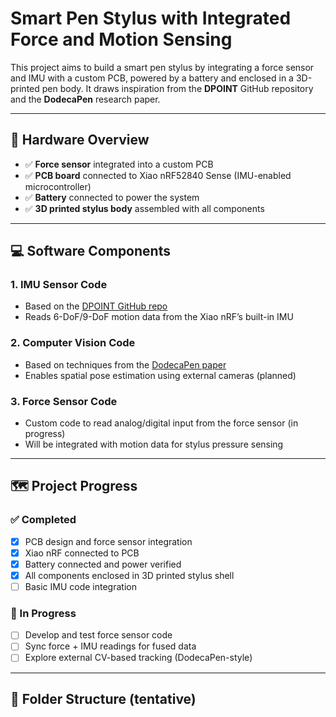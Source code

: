 # Smart Pen Stylus with Integrated Force and Motion Sensing

This project aims to build a smart pen stylus by integrating a force sensor and IMU with a custom PCB, powered by a battery and enclosed in a 3D-printed pen body. It draws inspiration from the **DPOINT** GitHub repository and the **DodecaPen** research paper.

---

## 🔧 Hardware Overview

- ✅ **Force sensor** integrated into a custom PCB
- ✅ **PCB board** connected to Xiao nRF52840 Sense (IMU-enabled microcontroller)
- ✅ **Battery** connected to power the system
- ✅ **3D printed stylus body** assembled with all components

---

## 💻 Software Components

### 1. **IMU Sensor Code**
- Based on the [DPOINT GitHub repo](https://github.com/DPOINT-repo)  
- Reads 6-DoF/9-DoF motion data from the Xiao nRF’s built-in IMU

### 2. **Computer Vision Code**
- Based on techniques from the [DodecaPen paper](https://example.com)  
- Enables spatial pose estimation using external cameras (planned)

### 3. **Force Sensor Code**
- Custom code to read analog/digital input from the force sensor (in progress)
- Will be integrated with motion data for stylus pressure sensing

---

## 🗺️ Project Progress

### ✅ Completed
- [x] PCB design and force sensor integration
- [x] Xiao nRF connected to PCB
- [x] Battery connected and power verified
- [x] All components enclosed in 3D printed stylus shell
- [ ] Basic IMU code integration

### 🔄 In Progress
- [ ] Develop and test force sensor code
- [ ] Sync force + IMU readings for fused data
- [ ] Explore external CV-based tracking (DodecaPen-style)

---

## 📁 Folder Structure (tentative)

